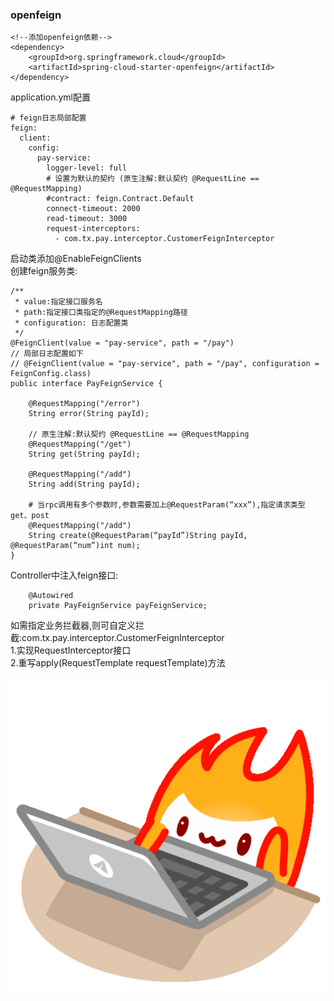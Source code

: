 ### openfeign
```
<!--添加openfeign依赖-->
<dependency>
    <groupId>org.springframework.cloud</groupId>
    <artifactId>spring-cloud-starter-openfeign</artifactId>
</dependency>
```
application.yml配置
```
# feign日志局部配置
feign:
  client:
    config:
      pay-service:
        logger-level: full
        # 设置为默认的契约 (原生注解:默认契约 @RequestLine == @RequestMapping)
        #contract: feign.Contract.Default
        connect-timeout: 2000
        read-timeout: 3000
        request-interceptors:
          - com.tx.pay.interceptor.CustomerFeignInterceptor
```
启动类添加@EnableFeignClients  
创建feign服务类:
```
/**
 * value:指定接口服务名
 * path:指定接口类指定的@RequestMapping路径
 * configuration: 日志配置类
 */
@FeignClient(value = "pay-service", path = "/pay")
// 局部日志配置如下
// @FeignClient(value = "pay-service", path = "/pay", configuration = FeignConfig.class)
public interface PayFeignService {

    @RequestMapping("/error")
    String error(String payId);

    // 原生注解:默认契约 @RequestLine == @RequestMapping
    @RequestMapping("/get")
    String get(String payId);

    @RequestMapping("/add")
    String add(String payId);
    
    # 当rpc调用有多个参数时,参数需要加上@RequestParam(“xxx”),指定请求类型get、post
    @RequestMapping("/add")
    String create(@RequestParam(“payId”)String payId, @RequestParam(“num”)int num);
}
```
Controller中注入feign接口:  
```
    @Autowired  
    private PayFeignService payFeignService;
```  

如需指定业务拦截器,则可自定义拦截:com.tx.pay.interceptor.CustomerFeignInterceptor  
1.实现RequestInterceptor接口  
2.重写apply(RequestTemplate requestTemplate)方法

![fire work](../fire_work.gif)